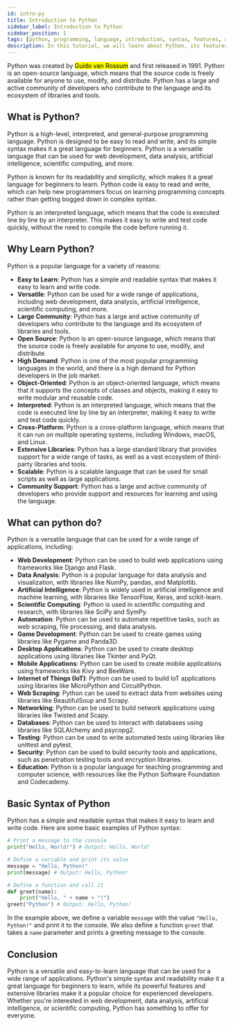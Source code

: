 ```yaml
---
id: intro-py
title: Introduction to Python
sidebar_label: Introduction to Python
sidebar_position: 1
tags: [python, programming, language, introduction, syntax, features, applications, libraries, community, open-source, object-oriented, interpreted, cross-platform, scalable]
description: In this tutorial, we will learn about Python, its features, syntax, applications, libraries, and community support.
---
```


Python was created by <mark>Guido van Rossum</mark> and first released in 1991. Python is an open-source language, which means that the source code is freely available for anyone to use, modify, and distribute. Python has a large and active community of developers who contribute to the language and its ecosystem of libraries and tools.

## What is Python?

Python is a high-level, interpreted, and general-purpose programming language. Python is designed to be easy to read and write, and its simple syntax makes it a great language for beginners. Python is a versatile language that can be used for web development, data analysis, artificial intelligence, scientific computing, and more.

Python is known for its readability and simplicity, which makes it a great language for beginners to learn. Python code is easy to read and write, which can help new programmers focus on learning programming concepts rather than getting bogged down in complex syntax.

Python is an interpreted language, which means that the code is executed line by line by an interpreter. This makes it easy to write and test code quickly, without the need to compile the code before running it.

## Why Learn Python?

Python is a popular language for a variety of reasons:

- **Easy to Learn**: Python has a simple and readable syntax that makes it easy to learn and write code.
- **Versatile**: Python can be used for a wide range of applications, including web development, data analysis, artificial intelligence, scientific computing, and more.
- **Large Community**: Python has a large and active community of developers who contribute to the language and its ecosystem of libraries and tools.
- **Open Source**: Python is an open-source language, which means that the source code is freely available for anyone to use, modify, and distribute.
- **High Demand**: Python is one of the most popular programming languages in the world, and there is a high demand for Python developers in the job market.
- **Object-Oriented**: Python is an object-oriented language, which means that it supports the concepts of classes and objects, making it easy to write modular and reusable code.
- **Interpreted**: Python is an interpreted language, which means that the code is executed line by line by an interpreter, making it easy to write and test code quickly.
- **Cross-Platform**: Python is a cross-platform language, which means that it can run on multiple operating systems, including Windows, macOS, and Linux.
- **Extensive Libraries**: Python has a large standard library that provides support for a wide range of tasks, as well as a vast ecosystem of third-party libraries and tools.
- **Scalable**: Python is a scalable language that can be used for small scripts as well as large applications.
- **Community Support**: Python has a large and active community of developers who provide support and resources for learning and using the language.

## What can python do?

Python is a versatile language that can be used for a wide range of applications, including:

- **Web Development**: Python can be used to build web applications using frameworks like Django and Flask.
- **Data Analysis**: Python is a popular language for data analysis and visualization, with libraries like NumPy, pandas, and Matplotlib.
- **Artificial Intelligence**: Python is widely used in artificial intelligence and machine learning, with libraries like TensorFlow, Keras, and scikit-learn.
- **Scientific Computing**: Python is used in scientific computing and research, with libraries like SciPy and SymPy.
- **Automation**: Python can be used to automate repetitive tasks, such as web scraping, file processing, and data analysis.
- **Game Development**: Python can be used to create games using libraries like Pygame and Panda3D.
- **Desktop Applications**: Python can be used to create desktop applications using libraries like Tkinter and PyQt.
- **Mobile Applications**: Python can be used to create mobile applications using frameworks like Kivy and BeeWare.
- **Internet of Things (IoT)**: Python can be used to build IoT applications using libraries like MicroPython and CircuitPython.
- **Web Scraping**: Python can be used to extract data from websites using libraries like BeautifulSoup and Scrapy.
- **Networking**: Python can be used to build network applications using libraries like Twisted and Scapy.
- **Databases**: Python can be used to interact with databases using libraries like SQLAlchemy and psycopg2.
- **Testing**: Python can be used to write automated tests using libraries like unittest and pytest.
- **Security**: Python can be used to build security tools and applications, such as penetration testing tools and encryption libraries.
- **Education**: Python is a popular language for teaching programming and computer science, with resources like the Python Software Foundation and Codecademy.

## Basic Syntax of Python

Python has a simple and readable syntax that makes it easy to learn and write code. Here are some basic examples of Python syntax:

```python title="hello.py"
# Print a message to the console
print("Hello, World!") # Output: Hello, World!

# Define a variable and print its value
message = "Hello, Python!"
print(message) # Output: Hello, Python!

# Define a function and call it
def greet(name):
    print("Hello, " + name + "!")
greet("Python") # Output: Hello, Python!
```

In the example above, we define a variable `message` with the value `"Hello, Python!"` and print it to the console. We also define a function `greet` that takes a `name` parameter and prints a greeting message to the console.

## Conclusion

Python is a versatile and easy-to-learn language that can be used for a wide range of applications. Python's simple syntax and readability make it a great language for beginners to learn, while its powerful features and extensive libraries make it a popular choice for experienced developers. Whether you're interested in web development, data analysis, artificial intelligence, or scientific computing, Python has something to offer for everyone.